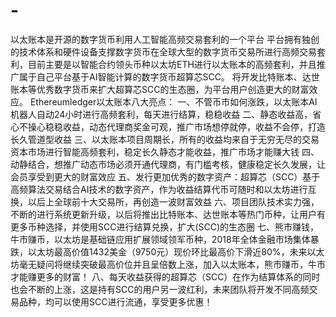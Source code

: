 # -
以太账本是开源的数字货币利用人工智能高频交易套利的一个平台
平台拥有独创的技术体系和硬件设备支撑数字货币在全球大型的数字货币交易所进行高频交易套利，目前主要是以智能合约领头币种以太坊ETH进行以太账本的高频套利，并且推广属于自己平台基于AI智能计算的数字货币超算芯SCC。
将开发比特账本、达世账本等优秀数字货币来扩大超算芯SCC的生态圈，为平台用户创造更大的财富效应。
Ethereumledger以太账本八大亮点：
一、不管币市如何涨跌，以太账本AI机器人自动24小时进行高频套利，每天进行结算，稳稳收益
二、静态收益高，省心不操心稳稳收益，动态代理商奖金可观，推广市场想停就停，收益不会停，打造长久管道型收益
三、以太账本项目周期长，所有的收益均来自于无穷无尽的交易资本市场进行智能高频套利，稳定长久静态才能收益，推广市场才能赚大钱
四、动静结合，想推广动态市场必须开通代理商，有门槛考核，健康稳定长久发展，让会员享受到更大的财富效应
五、发行更加优秀的数字资产：超算芯（SCC）基于高频算法交易结合AI技术的数字资产，作为收益结算代币可随时和以太坊进行互换，以后上全球前十大交易所，再创造一波财富效益
六、项目团队技术实力强，不断的进行系统更新升级，以后将推出比特账本、达世账本等热门币种，让用户有更多币种选择，并使用SCC进行结算兑换，扩大(SCC)的生态圈
七、熊市赚钱，牛市赚币，以太坊是基础链应用扩展领域领军币种，2018年全体金融市场集体暴跌，以太坊最高价值1432美金（9750元）现价环比最高价下滑近80%，未来以太坊毫无疑问将继续突破最高价位并且呈倍数上涨，加入以太账本，熊市赚币，牛市才能赚更多的财富！
八、每天收益获得的超算芯（SCC）在作为结算体系的同时也会不断的上涨，这是持有SCC的用户另一波红利，未来团队将开发不同高频交易品种，均可以使用SCC进行流通，享受更多优惠！
